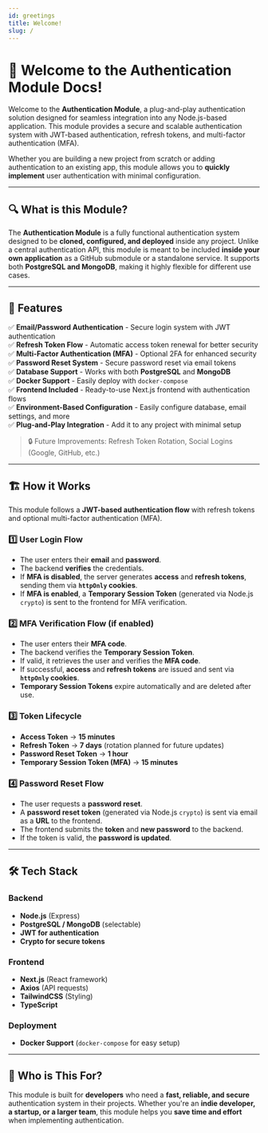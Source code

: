 ```yaml
---
id: greetings
title: Welcome!
slug: /
---
```


# 📢 Welcome to the Authentication Module Docs!

Welcome to the **Authentication Module**, a plug-and-play authentication solution designed for seamless integration into any Node.js-based application. This module provides a secure and scalable authentication system with JWT-based authentication, refresh tokens, and multi-factor authentication (MFA).  

Whether you are building a new project from scratch or adding authentication to an existing app, this module allows you to **quickly implement** user authentication with minimal configuration.

---

## 🔍 What is this Module?  

The **Authentication Module** is a fully functional authentication system designed to be **cloned, configured, and deployed** inside any project. Unlike a central authentication API, this module is meant to be included **inside your own application** as a GitHub submodule or a standalone service. It supports both **PostgreSQL and MongoDB**, making it highly flexible for different use cases.

---

## 🚀 Features  

✅ **Email/Password Authentication** - Secure login system with JWT authentication  
✅ **Refresh Token Flow** - Automatic access token renewal for better security  
✅ **Multi-Factor Authentication (MFA)** - Optional 2FA for enhanced security  
✅ **Password Reset System** - Secure password reset via email tokens  
✅ **Database Support** - Works with both **PostgreSQL** and **MongoDB**  
✅ **Docker Support** - Easily deploy with `docker-compose`  
✅ **Frontend Included** - Ready-to-use Next.js frontend with authentication flows  
✅ **Environment-Based Configuration** - Easily configure database, email settings, and more  
✅ **Plug-and-Play Integration** - Add it to any project with minimal setup  

> 🔒 Future Improvements: Refresh Token Rotation, Social Logins (Google, GitHub, etc.)

---

## 🏗️ How it Works  

This module follows a **JWT-based authentication flow** with refresh tokens and optional multi-factor authentication (MFA).

### 1️⃣ User Login Flow  
- The user enters their **email** and **password**.  
- The backend **verifies** the credentials.  
- If **MFA is disabled**, the server generates **access** and **refresh tokens**, sending them via **`httpOnly` cookies**.  
- If **MFA is enabled**, a **Temporary Session Token** (generated via Node.js `crypto`) is sent to the frontend for MFA verification.  

### 2️⃣ MFA Verification Flow (if enabled)  
- The user enters their **MFA code**.  
- The backend verifies the **Temporary Session Token**.  
- If valid, it retrieves the user and verifies the **MFA code**.  
- If successful, **access** and **refresh tokens** are issued and sent via **`httpOnly` cookies**.  
- **Temporary Session Tokens** expire automatically and are deleted after use.  

### 3️⃣ Token Lifecycle  
- **Access Token** → **15 minutes**  
- **Refresh Token** → **7 days** (rotation planned for future updates)  
- **Password Reset Token** → **1 hour**  
- **Temporary Session Token (MFA)** → **15 minutes**  

### 4️⃣ Password Reset Flow  
- The user requests a **password reset**.  
- A **password reset token** (generated via Node.js `crypto`) is sent via email as a **URL** to the frontend.  
- The frontend submits the **token** and **new password** to the backend.  
- If the token is valid, the **password is updated**.  

---

## 🛠️ Tech Stack  

### Backend  
- **Node.js** (Express)  
- **PostgreSQL / MongoDB** (selectable)  
- **JWT for authentication**  
- **Crypto for secure tokens**  

### Frontend  
- **Next.js** (React framework)  
- **Axios** (API requests)  
- **TailwindCSS** (Styling)  
- **TypeScript**  

### Deployment  
- **Docker Support** (`docker-compose` for easy setup)  

---

## 🎯 Who is This For?  

This module is built for **developers** who need a **fast, reliable, and secure** authentication system in their projects. Whether you're an **indie developer, a startup, or a larger team**, this module helps you **save time and effort** when implementing authentication.

